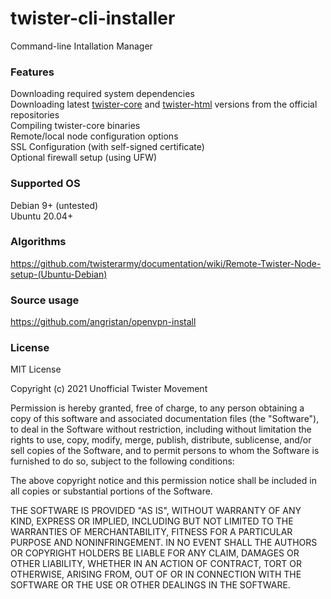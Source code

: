 # twister-cli-installer
Command-line Intallation Manager

### Features 
Downloading required system dependencies  
Downloading latest [twister-core](https://github.com/miguelfreitas/twister-core.git) and [twister-html](https://github.com/miguelfreitas/twister-html.git) versions from the official repositories  
Compiling twister-core binaries  
Remote/local node configuration options  
SSL Configuration (with self-signed certificate)  
Optional firewall setup (using UFW)  

### Supported OS
Debian 9+ (untested)  
Ubuntu 20.04+

### Algorithms 
https://github.com/twisterarmy/documentation/wiki/Remote-Twister-Node-setup-(Ubuntu-Debian)

### Source usage 
https://github.com/angristan/openvpn-install

### License 

MIT License

Copyright (c) 2021 Unofficial Twister Movement

Permission is hereby granted, free of charge, to any person obtaining a copy
of this software and associated documentation files (the "Software"), to deal
in the Software without restriction, including without limitation the rights
to use, copy, modify, merge, publish, distribute, sublicense, and/or sell
copies of the Software, and to permit persons to whom the Software is
furnished to do so, subject to the following conditions:

The above copyright notice and this permission notice shall be included in all
copies or substantial portions of the Software.

THE SOFTWARE IS PROVIDED "AS IS", WITHOUT WARRANTY OF ANY KIND, EXPRESS OR
IMPLIED, INCLUDING BUT NOT LIMITED TO THE WARRANTIES OF MERCHANTABILITY,
FITNESS FOR A PARTICULAR PURPOSE AND NONINFRINGEMENT. IN NO EVENT SHALL THE
AUTHORS OR COPYRIGHT HOLDERS BE LIABLE FOR ANY CLAIM, DAMAGES OR OTHER
LIABILITY, WHETHER IN AN ACTION OF CONTRACT, TORT OR OTHERWISE, ARISING FROM,
OUT OF OR IN CONNECTION WITH THE SOFTWARE OR THE USE OR OTHER DEALINGS IN THE
SOFTWARE.
